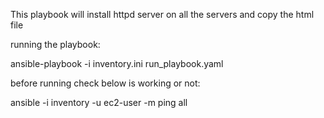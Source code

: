 This playbook will install httpd server on all the servers and copy the html file

running the playbook:

ansible-playbook -i inventory.ini run_playbook.yaml

before running check below is working or not:

ansible -i inventory -u ec2-user -m ping all

